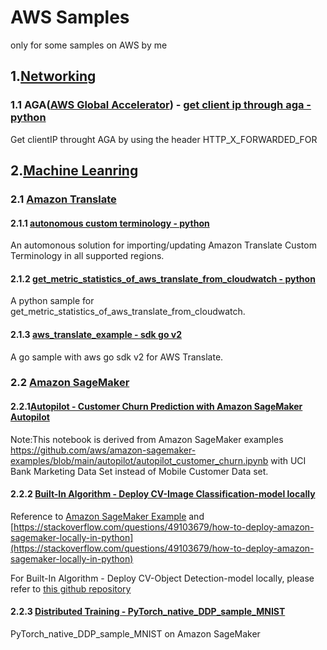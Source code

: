 # AWS Samples
only for some samples on AWS by me
## 1.[Networking](https://aws.amazon.com/products/networking/)
### 1.1 AGA([AWS Global Accelerator](https://aws.amazon.com/cn/global-accelerator/)) - [get client ip through aga - python](https://github.com/shenshaoyong/awssample/blob/master/ga/getclientipthroughga.py)
Get clientIP throught AGA by using the header HTTP_X_FORWARDED_FOR

## 2.[Machine Leanring](https://aws.amazon.com/machine-learning/)
### 2.1 [Amazon Translate](https://aws.amazon.com/translate/) 
#### 2.1.1 [autonomous custom terminology - python](https://github.com/shenshaoyong/awssample/blob/master/translate/README.md)
An automonous solution for importing/updating Amazon Translate Custom Terminology in all supported regions.

#### 2.1.2 [get_metric_statistics_of_aws_translate_from_cloudwatch - python](https://github.com/shenshaoyong/awssample/tree/master/translate2#readme)
A python sample for get_metric_statistics_of_aws_translate_from_cloudwatch.

#### 2.1.3 [aws_translate_example - sdk go v2](https://github.com/shenshaoyong/aws-translate-example-go-v2/blob/main/README.md)
A go sample with aws go sdk v2 for AWS Translate.


### 2.2 [Amazon SageMaker](https://aws.amazon.com/sagemaker/) 
#### 2.2.1[Autopilot - Customer Churn Prediction with Amazon SageMaker Autopilot](https://github.com/shenshaoyong/awssample/blob/master/SageMaker/Autopilot/autopilot_customer_subscribe_bankdataset.ipynb)
Note:This notebook is derived from Amazon SageMaker examples https://github.com/aws/amazon-sagemaker-examples/blob/main/autopilot/autopilot_customer_churn.ipynb with UCI Bank Marketing Data Set instead of Mobile Customer Data set.

#### 2.2.2 [Built-In Algorithm - Deploy CV-Image Classification-model locally](https://github.com/shenshaoyong/awssample/blob/master/SageMaker/BuiltInAlgorithm/IC-LocalDeploy.ipynb) 
Reference to [Amazon SageMaker Example](https://github.com/aws/amazon-sagemaker-examples/blob/main/introduction_to_amazon_[…]ation_caltech/Image-classification-fulltraining-highlevel.ipynb)  and [https://stackoverflow.com/questions/49103679/how-to-deploy-amazon-sagemaker-locally-in-python](https://stackoverflow.com/questions/49103679/how-to-deploy-amazon-sagemaker-locally-in-python)

For Built-In Algorithm - Deploy CV-Object Detection-model locally, please refer to [this github repository](https://github.com/snowolf/convert-sagemaker-build-in-ssd-model-to-local-depolyable/blob/main/object_detection_image_json_format.ipynb)

#### 2.2.3 [Distributed Training - PyTorch_native_DDP_sample_MNIST](https://github.com/shenshaoyong/awssample/blob/master/SageMaker/PyTorch_native_DDP_sample_MNIST/README.md) 
PyTorch_native_DDP_sample_MNIST on Amazon SageMaker
